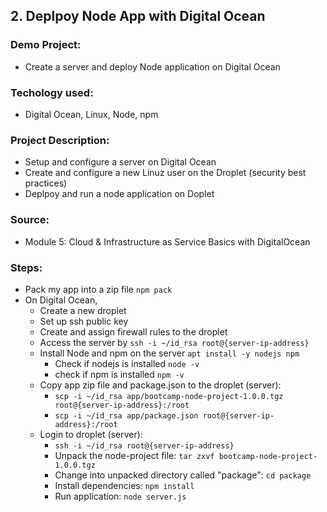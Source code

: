 ## 2. Deplpoy Node App with Digital Ocean 
### Demo Project:
- Create a server and deploy Node application on Digital Ocean

### Techology used:
- Digital Ocean, Linux, Node, npm

### Project Description:
- Setup and configure a server on Digital Ocean
- Create and configure a new Linuz user on the Droplet (security best practices)
- Deplpoy and run a node application on Doplet

### Source:
- Module 5: Cloud & Infrastructure as Service Basics with DigitalOcean

### Steps:
- Pack my app into a zip file `npm pack`
- On Digital Ocean,
    - Create a new droplet
    - Set up ssh public key
    - Create and assign firewall rules to the droplet
    - Access the server by `ssh -i ~/id_rsa root@{server-ip-address}`
    - Install Node and npm on the server `apt install -y nodejs npm`
        - Check if nodejs is installed `node -v`
        - check if npm is installed `npm -v`
    - Copy app zip file and package.json to the droplet (server):
        - `scp -i ~/id_rsa app/bootcamp-node-project-1.0.0.tgz root@{server-ip-address}:/root`
        - `scp -i ~/id_rsa app/package.json root@{server-ip-address}:/root`
    - Login to droplet (server):
        - `ssh -i ~/id_rsa root@{server-ip-address}`
        - Unpack the node-project file: `tar zxvf bootcamp-node-project-1.0.0.tgz`
        - Change into unpacked directory called "package": `cd package`
        - Install dependencies: `npm install`
        - Run application: `node server.js`
